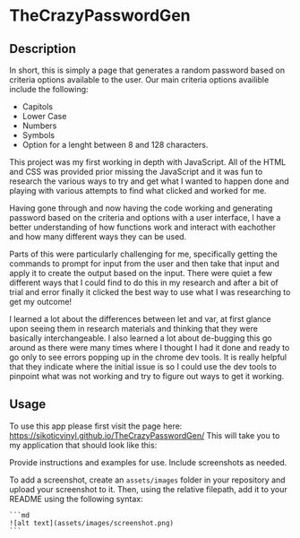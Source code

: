 # TheCrazyPasswordGen

## Description

In short, this is simply a page that generates a random password based on criteria options available to the user. Our main criteria options availible include the following: 
- Capitols
- Lower Case
- Numbers
- Symbols
- Option for a lenght between 8 and 128 characters.

This project was my first working in depth with JavaScript. All of the HTML and CSS was provided prior missing the JavaScript and it was fun to research the various ways to try and get what I wanted to happen done and playing with various attempts to find what clicked and worked for me.

Having gone through and now having the code working and generating password based on the criteria and options with a user interface, I have a better understanding of how functions work and interact with eachother and how many different ways they can be used.

Parts of this were particularly challenging for me, specifically getting the commands to prompt for input from the user and then take that input and apply it to create the output based on the input. There were quiet a few different ways that I could find to do this in my research and after a bit of trial and error finally it clicked the best way to use what I was researching to get my outcome!

I learned a lot about the differences between let and var, at first glance upon seeing them in research materials and thinking that they were basically interchangeable. I also learned a lot about de-bugging this go around as there were many times where I thought I had it done and ready to go only to see errors popping up in the chrome dev tools. It is really helpful that they indicate where the initial issue is so I could use the dev tools to pinpoint what was not working and try to figure out ways to get it working.

## Usage

To use this app please first visit the page here: https://sikoticvinyl.github.io/TheCrazyPasswordGen/
This will take you to my application that should look like this:


Provide instructions and examples for use. Include screenshots as needed.

To add a screenshot, create an `assets/images` folder in your repository and upload your screenshot to it. Then, using the relative filepath, add it to your README using the following syntax:

    ```md
    ![alt text](assets/images/screenshot.png)
    ```